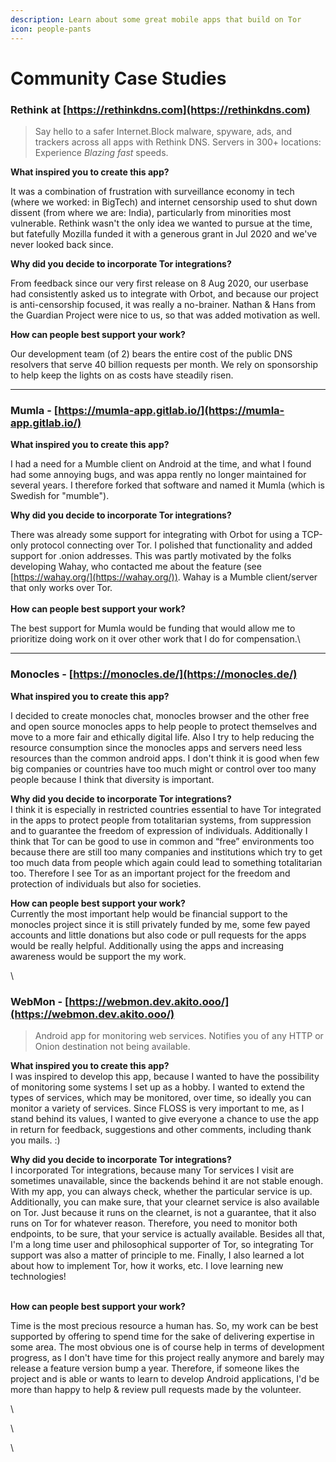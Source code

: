 ```yaml
---
description: Learn about some great mobile apps that build on Tor
icon: people-pants
---
```


# Community Case Studies

### Rethink at [https://rethinkdns.com](https://rethinkdns.com)

> Say hello to a safer Internet.Block malware, spyware, ads, and trackers across all apps with Rethink DNS. Servers in 300+ locations: Experience _Blazing fast_ speeds.

**What inspired you to create this app?**

It was a combination of frustration with surveillance economy in tech (where we worked: in BigTech) and internet censorship used to shut down dissent (from where we are: India), particularly from minorities most vulnerable. Rethink wasn't the only idea we wanted to pursue at the time, but fatefully Mozilla funded it with a generous grant in Jul 2020 and we've never looked back since.

**Why did you decide to incorporate Tor integrations?**

From feedback since our very first release on 8 Aug 2020, our userbase had consistently asked us to integrate with Orbot, and because our project is anti-censorship focused, it was really a no-brainer. Nathan & Hans from the Guardian Project were nice to us, so that was added motivation as well.

**How can people best support your work?**

Our development team (of 2) bears the entire cost of the public DNS resolvers that serve 40 billion requests per month. We rely on sponsorship to help keep the lights on as costs have steadily risen.



***

### Mumla - [https://mumla-app.gitlab.io/](https://mumla-app.gitlab.io/)

**What inspired you to create this app?**

I had a need for a Mumble client on Android at the time, and what I found had some annoying bugs, and was appa rently no longer maintained for several years. I therefore forked that software and named it Mumla (which is Swedish for "mumble").

**Why did you decide to incorporate Tor integrations?**

There was already some support for integrating with Orbot for using a TCP-only protocol connecting over Tor. I polished that functionality and added support for .onion addresses. This was partly motivated by the folks developing Wahay, who contacted me about the feature (see [https://wahay.org/](https://wahay.org/)). Wahay is a Mumble client/server that only works over Tor.\
\
**How can people best support your work?**

The best support for Mumla would be funding that would allow me to prioritize doing work on it over other work that I do for compensation.\


***

### Monocles - [https://monocles.de/](https://monocles.de/)

**What inspired you to create this app?**

I decided to create monocles chat, monocles browser and the other free and open source monocles apps to help people to protect themselves and move to a more fair and ethically digital life. Also I try to help reducing the resource consumption since the monocles apps and servers need less resources than the common android apps. I don't think it is good when few big companies or countries have too much might or control over too many people because I think that diversity is important.

**Why did you decide to incorporate Tor integrations?**\
I think it is especially in restricted countries essential to have Tor integrated in the apps to protect people from totalitarian systems, from suppression and to guarantee the freedom of expression of individuals. Additionally I think that Tor can be good to use in common and “free” environments too because there are still too many companies and institutions which try to get too much data from people which again could lead to something totalitarian too. Therefore I see Tor as an important project for the freedom and protection of individuals but also for societies.

**How can people best support your work?**\
Currently the most important help would be financial support to the monocles project since it is still privately funded by me, some few payed accounts and little donations but also code or pull requests for the apps would be really helpful. Additionally using the apps and increasing awareness would be support the my work.

\


### WebMon - [https://webmon.dev.akito.ooo/](https://webmon.dev.akito.ooo/)

> Android app for monitoring web services. Notifies you of any HTTP or Onion destination not being available.

**What inspired you to create this app?**\
I was inspired to develop this app, because I wanted to have the possibility of monitoring some systems I set up as a hobby. I wanted to extend the types of services, which may be monitored, over time, so ideally you can monitor a variety of services. Since FLOSS is very important to me, as I stand behind its values, I wanted to give everyone a chance to use the app in return for feedback, suggestions and other comments, including thank you mails. :)

**Why did you decide to incorporate Tor integrations?**\
I incorporated Tor integrations, because many Tor services I visit are sometimes unavailable, since the backends behind it are not stable enough. With my app, you can always check, whether the particular service is up. Additionally, you can make sure, that your clearnet service is also available on Tor. Just because it runs on the clearnet, is not a guarantee, that it also runs on Tor for whatever reason. Therefore, you need to monitor both endpoints, to be sure, that your service is actually available. Besides all that, I'm a long time user and philosophical supporter of Tor, so integrating Tor support was also a matter of principle to me. Finally, I also learned a lot about how to implement Tor, how it works, etc. I love learning new technologies!

\
**How can people best support your work?**

Time is the most precious resource a human has. So, my work can be best supported by offering to spend time for the sake of delivering expertise in some area. The most obvious one is of course help in terms of development progress, as I don't have time for this project really anymore and barely may release a feature version bump a year. Therefore, if someone likes the project and is able or wants to learn to develop Android applications, I'd be more than happy to help & review pull requests made by the volunteer.

\


\


\
